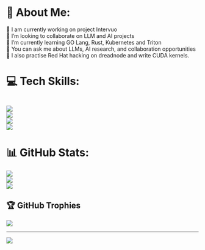 # 💫 About Me:
🔭 I am currently working on project Intervuo <br>👯 I’m looking to collaborate on LLM and AI projects<br>🌱 I’m currently learning GO Lang, Rust, Kubernetes and Triton<br>💬 You can ask me about LLMs, AI research, and collaboration opportunities<br> 📢 I also practise Red Hat hacking on dreadnode and write CUDA kernels. <br>


# 💻 Tech Skills:
<br/>
<div >
    <!-- Row 1: -->
    <img src="https://skillicons.dev/icons?i=linux,redhat,docker,kubernetes,openshift,gcp" />
    <br>
    <!-- Row 2: -->
    <img src="https://skillicons.dev/icons?i=gitlab,github,githubactions,jenkins,prometheus,grafana" />
    <br>
    <!-- Row 3: -->
    <img src="https://skillicons.dev/icons?i=django,flask,fastapi,mysql,postgres,mongodb" />
    <br>
    <!-- Row 4: -->
    <img src="https://skillicons.dev/icons?i=c,cpp,golang,rust,python,raspberrypi" />
    <br>
</div>
 
# 📊 GitHub Stats:
![](https://github-readme-stats.vercel.app/api?username=pathfindermilan&theme=dark&hide_border=false&include_all_commits=true&count_private=false)<br/>
![](https://github-readme-streak-stats.herokuapp.com/?user=pathfindermilan&theme=dark&hide_border=false)<br/>
![](https://github-readme-stats.vercel.app/api/top-langs/?username=pathfindermilan&theme=dark&hide_border=false&include_all_commits=true&count_private=false&layout=compact)

## 🏆 GitHub Trophies
![](https://github-profile-trophy.vercel.app/?username=pathfindermilan&theme=radical&no-frame=false&no-bg=false&margin-w=4)

---
[![](https://visitcount.itsvg.in/api?id=Ghostfreak-077&icon=2&color=8)](https://visitcount.itsvg.in)

<!-- Proudly created with GPRM ( https://gprm.itsvg.in ) -->

